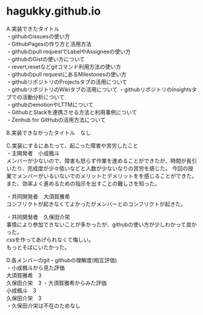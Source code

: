# hagukky.github.io

A.実装できたタイトル  
・githubのissuesの使い方  
・GithubPagesの作り方と活用方法  
・githubのpull requestでLabelやAssigneeの使い方  
・githubのGistの使い方について  
・revert,resetなどgitコマンド利用方法の使い方  
・githubのpull requestにあるMilestonesの使い方  
・githubリポジトリのProjectsタブの活用について  
・githubリポジトリのWikiタブの活用について
・githubリポジトリのInsightsタブでの活動分析について  
・githubのemotionやLTTMについて  
・GithubとSlackを連携させる方法と利用事例について  
・Zenhub for GitHubの活用方法について  
  
B.実装できなかったタイトル　なし 
  
C.実装にするにあたって、起こった障害や苦労したこと  
・主開発者　小成楓斗  
メンバーが少ないので、障害も怒らず作業を進めることができたが、時間が長引いたり、完成度が少々低いなどと人数が少ないなりの苦労を感じた。
今回の授業でメンバーがいるいないでのメリットとデメリットをを感じることができた。  
また、効率よく進めるための指示を出すことの難しさを知った。  
  
・共同開発者　大須賀雅希  
コンフリクトが起きなくてよかったがメンバーとのコンフリクトが起きた。  
  
・共同開発者　久保田介栄  
事情により参加できないことが多かったが、githubの使い方が少しわかって良かった。  
cssを作ってあげられなくて悔しい。  
もっとそばにいたかった。  
  
D.各メンバーのgit・githubの理解度(相互評価)  
・小成楓斗から見た評価  
大須賀雅希　3  
久保田介栄　3
・大須賀雅希からみた評価  
小成楓斗　3  
久保田介栄　3  
・久保田介栄は不在のためなし

